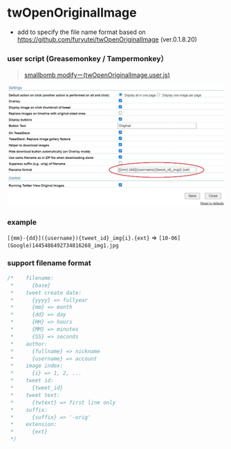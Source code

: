 twOpenOriginalImage
========================================
- add to specify the file name format based on https://github.com/furyutei/twOpenOriginalImage (ver.0.1.8.20)

### user script (Greasemonkey / Tampermonkey）
> [smallbomb modifyー(twOpenOriginalImage.user.js)](https://github.com/smallbomb/twOpenOriginalImage/raw/master/src/js/twOpenOriginalImage.user.js) 

!["example"](./img/example.jpg)

### example 
`[{mm}-{dd}]({username}){tweet_id}_img{i}.{ext}` => `[10-06](Google)1445486492734816268_img1.jpg`

### support filename format
```js
/*    filename:
 *      {base}
 *    tweet create date:
 *      {yyyy} => fullyear
 *      {mm} => month
 *      {dd} => day
 *      {HH} => hours
 *      {MM} => minutes
 *      {SS} => seconds
 *    author:
 *      {fullname} => nickname
 *      {username} => account
 *    image index:
 *      {i} => 1, 2, ...
 *    tweet id:
 *      {tweet_id}
 *    tweet text:
 *      {twtext} => first line only
 *    suffix:
 *      {suffix} => '-orig'
 *    extension:
 *      {ext}
 */
```
